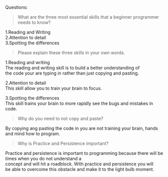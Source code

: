 Questions:

>What are the three most essential skills that a beginner programmer needs to know?

  1.Reading and Writing  
  2.Attention to detail  
  3.Spotting the differences  

>Please explain these three skills in your own words.

  1.Reading and writing   
    The reading and writing skill is to build a better understanding of  
    the code your are typing in rather than just copying and pasting.       
  
  2.Attention to detail  
    This skill allow you to train your brain to focus.      
  
  3.Spotting the differences    
    This skill trains your brain to more rapidly see the bugs and mistakes in code.     

>Why do you need to not copy and paste?

By copying ang pasting the code in you are not training your brain, hands and mind how to program.

>Why is Practice and Persistence important?

Practice and persistence is important to programming because there will be times when you do not understand a  
concept and will hit a roadblock. With practice and persistence you will   
be able to overcome this obstacle and make it to the light bulb moment.
 
